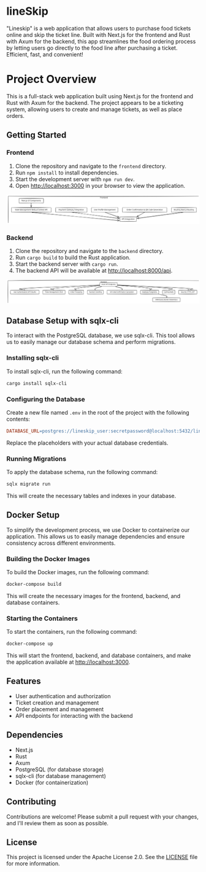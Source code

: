 # lineSkip

"Lineskip" is a web application that allows users to purchase food tickets online and skip the ticket line. Built with Next.js for the frontend and Rust with Axum for the backend, this app streamlines the food ordering process by letting users go directly to the food line after purchasing a ticket. Efficient, fast, and convenient!

# Project Overview

This is a full-stack web application built using Next.js for the frontend and Rust with Axum for the backend. The project appears to be a ticketing system, allowing users to create and manage tickets, as well as place orders.

## Getting Started

### Frontend

1. Clone the repository and navigate to the `frontend` directory.
2. Run `npm install` to install dependencies.
3. Start the development server with `npm run dev`.
4. Open [http://localhost:3000](http://localhost:3000) in your browser to view the application.

![schematic preview](readme-images/schema-frontend.excalidraw.svg)

### Backend

1. Clone the repository and navigate to the `backend` directory.
2. Run `cargo build` to build the Rust application.
3. Start the backend server with `cargo run`.
4. The backend API will be available at [http://localhost:8000/api](http://localhost:8000/api).

![schematic preview](readme-images/schema-backend.excalidraw.svg)

## Database Setup with sqlx-cli

To interact with the PostgreSQL database, we use sqlx-cli. This tool allows us to easily manage our database schema and perform migrations.

### Installing sqlx-cli

To install sqlx-cli, run the following command:
```bash
cargo install sqlx-cli
```
### Configuring the Database

Create a new file named `.env` in the root of the project with the following contents:
```makefile
DATABASE_URL=postgres://lineskip_user:secretpassword@localhost:5432/lineskip_db
```
Replace the placeholders with your actual database credentials.

### Running Migrations

To apply the database schema, run the following command:
```bash
sqlx migrate run
```
This will create the necessary tables and indexes in your database.

## Docker Setup

To simplify the development process, we use Docker to containerize our application. This allows us to easily manage dependencies and ensure consistency across different environments.

### Building the Docker Images

To build the Docker images, run the following command:
```bash
docker-compose build
```
This will create the necessary images for the frontend, backend, and database containers.

### Starting the Containers

To start the containers, run the following command:
```bash
docker-compose up
```
This will start the frontend, backend, and database containers, and make the application available at [http://localhost:3000](http://localhost:3000).

## Features

* User authentication and authorization
* Ticket creation and management
* Order placement and management
* API endpoints for interacting with the backend

## Dependencies

* Next.js
* Rust
* Axum
* PostgreSQL (for database storage)
* sqlx-cli (for database management)
* Docker (for containerization)

## Contributing

Contributions are welcome! Please submit a pull request with your changes, and I'll review them as soon as possible.

## License

This project is licensed under the Apache License 2.0. See the [LICENSE](LICENSE) file for more information.
